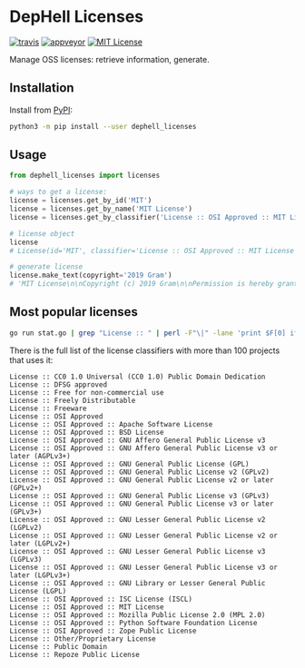 # DepHell Licenses

[![travis](https://travis-ci.org/dephell/dephell_licenses.svg?branch=master)](https://travis-ci.org/dephell/dephell_licenses)
[![appveyor](https://ci.appveyor.com/api/projects/status/github/dephell/dephell_licenses?svg=true)](https://ci.appveyor.com/project/orsinium/dephell-licenses)
[![MIT License](https://img.shields.io/pypi/l/dephell-licenses.svg)](https://github.com/dephell/dephell_licenses/blob/master/LICENSE)

Manage OSS licenses: retrieve information, generate.

## Installation

Install from [PyPI](https://pypi.org/project/dephell-licenses/):

```bash
python3 -m pip install --user dephell_licenses
```

## Usage

```python
from dephell_licenses import licenses

# ways to get a license:
license = licenses.get_by_id('MIT')
license = licenses.get_by_name('MIT License')
license = licenses.get_by_classifier('License :: OSI Approved :: MIT License')

# license object
license
# License(id='MIT', classifier='License :: OSI Approved :: MIT License', name='MIT License', approved=True, deprecated=False, links=['https://opensource.org/licenses/MIT'], url='http://spdx.org/licenses/MIT.json')

# generate license
license.make_text(copyright='2019 Gram')
# 'MIT License\n\nCopyright (c) 2019 Gram\n\nPermission is hereby granted ...'
```

## Most popular licenses

```bash
go run stat.go | grep "License :: " | perl -F"\|" -lane 'print $F[0] if $F[1]>100' | sort
```

There is the full list of the license classifiers with more than 100 projects that uses it:

```
License :: CC0 1.0 Universal (CC0 1.0) Public Domain Dedication
License :: DFSG approved
License :: Free for non-commercial use
License :: Freely Distributable
License :: Freeware
License :: OSI Approved
License :: OSI Approved :: Apache Software License
License :: OSI Approved :: BSD License
License :: OSI Approved :: GNU Affero General Public License v3
License :: OSI Approved :: GNU Affero General Public License v3 or later (AGPLv3+)
License :: OSI Approved :: GNU General Public License (GPL)
License :: OSI Approved :: GNU General Public License v2 (GPLv2)
License :: OSI Approved :: GNU General Public License v2 or later (GPLv2+)
License :: OSI Approved :: GNU General Public License v3 (GPLv3)
License :: OSI Approved :: GNU General Public License v3 or later (GPLv3+)
License :: OSI Approved :: GNU Lesser General Public License v2 (LGPLv2)
License :: OSI Approved :: GNU Lesser General Public License v2 or later (LGPLv2+)
License :: OSI Approved :: GNU Lesser General Public License v3 (LGPLv3)
License :: OSI Approved :: GNU Lesser General Public License v3 or later (LGPLv3+)
License :: OSI Approved :: GNU Library or Lesser General Public License (LGPL)
License :: OSI Approved :: ISC License (ISCL)
License :: OSI Approved :: MIT License
License :: OSI Approved :: Mozilla Public License 2.0 (MPL 2.0)
License :: OSI Approved :: Python Software Foundation License
License :: OSI Approved :: Zope Public License
License :: Other/Proprietary License
License :: Public Domain
License :: Repoze Public License
```
